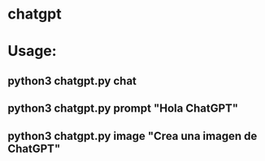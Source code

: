 # chatgpt
# Usage:
## python3 chatgpt.py chat
## python3 chatgpt.py prompt "Hola ChatGPT"
## python3 chatgpt.py image "Crea una imagen de ChatGPT"

